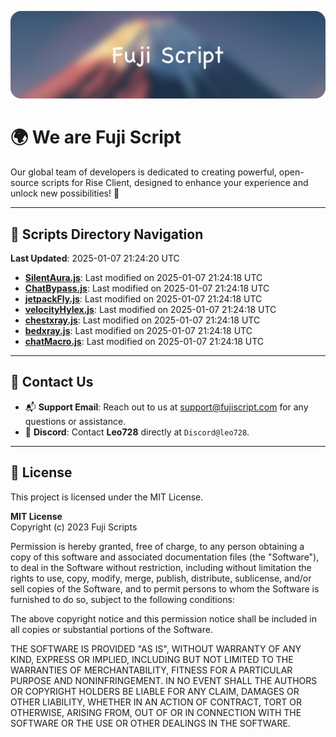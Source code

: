 ![Banner](.github/b.webp)

# 🌍 **We are Fuji Script**

Our global team of developers is dedicated to creating powerful, open-source scripts for Rise Client, designed to enhance your experience and unlock new possibilities! 🌟

---
<!-- SCRIPTS_NAVIGATION_START -->
## 📂 **Scripts Directory Navigation**

**Last Updated**: 2025-01-07 21:24:20 UTC

- **[SilentAura.js](scripts/SilentAura.js)**: Last modified on 2025-01-07 21:24:18 UTC
- **[ChatBypass.js](scripts/ChatBypass.js)**: Last modified on 2025-01-07 21:24:18 UTC
- **[jetpackFly.js](scripts/jetpackFly.js)**: Last modified on 2025-01-07 21:24:18 UTC
- **[velocityHylex.js](scripts/velocityHylex.js)**: Last modified on 2025-01-07 21:24:18 UTC
- **[chestxray.js](scripts/chestxray.js)**: Last modified on 2025-01-07 21:24:18 UTC
- **[bedxray.js](scripts/bedxray.js)**: Last modified on 2025-01-07 21:24:18 UTC
- **[chatMacro.js](scripts/chatMacro.js)**: Last modified on 2025-01-07 21:24:18 UTC

<!-- SCRIPTS_NAVIGATION_END -->

---

## 💬 **Contact Us**  
- 📬 **Support Email**: Reach out to us at [support@fujiscript.com](mailto:support@fujiscript.com) for any questions or assistance.  
- 💬 **Discord**: Contact **Leo728** directly at `Discord@leo728`.

---

## 📜 **License**

This project is licensed under the MIT License.  

**MIT License**  
Copyright (c) 2023 Fuji Scripts  

Permission is hereby granted, free of charge, to any person obtaining a copy of this software and associated documentation files (the "Software"), to deal in the Software without restriction, including without limitation the rights to use, copy, modify, merge, publish, distribute, sublicense, and/or sell copies of the Software, and to permit persons to whom the Software is furnished to do so, subject to the following conditions:  

The above copyright notice and this permission notice shall be included in all copies or substantial portions of the Software.  

THE SOFTWARE IS PROVIDED "AS IS", WITHOUT WARRANTY OF ANY KIND, EXPRESS OR IMPLIED, INCLUDING BUT NOT LIMITED TO THE WARRANTIES OF MERCHANTABILITY, FITNESS FOR A PARTICULAR PURPOSE AND NONINFRINGEMENT. IN NO EVENT SHALL THE AUTHORS OR COPYRIGHT HOLDERS BE LIABLE FOR ANY CLAIM, DAMAGES OR OTHER LIABILITY, WHETHER IN AN ACTION OF CONTRACT, TORT OR OTHERWISE, ARISING FROM, OUT OF OR IN CONNECTION WITH THE SOFTWARE OR THE USE OR OTHER DEALINGS IN THE SOFTWARE.  
